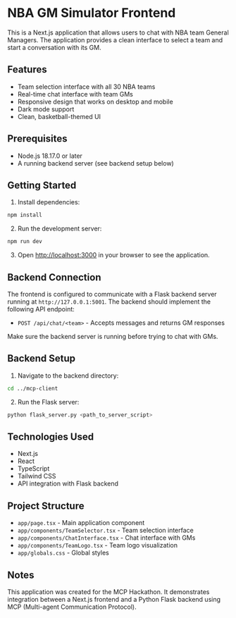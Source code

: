 # NBA GM Simulator Frontend

This is a Next.js application that allows users to chat with NBA team General Managers. The application provides a clean interface to select a team and start a conversation with its GM.

## Features

- Team selection interface with all 30 NBA teams
- Real-time chat interface with team GMs
- Responsive design that works on desktop and mobile
- Dark mode support
- Clean, basketball-themed UI

## Prerequisites

- Node.js 18.17.0 or later
- A running backend server (see backend setup below)

## Getting Started

1. Install dependencies:

```bash
npm install
```

2. Run the development server:

```bash
npm run dev
```

3. Open [http://localhost:3000](http://localhost:3000) in your browser to see the application.

## Backend Connection

The frontend is configured to communicate with a Flask backend server running at `http://127.0.0.1:5001`. The backend should implement the following API endpoint:

- `POST /api/chat/<team>` - Accepts messages and returns GM responses

Make sure the backend server is running before trying to chat with GMs.

## Backend Setup

1. Navigate to the backend directory:

```bash
cd ../mcp-client
```

2. Run the Flask server:

```bash
python flask_server.py <path_to_server_script>
```

## Technologies Used

- Next.js
- React
- TypeScript
- Tailwind CSS
- API integration with Flask backend

## Project Structure

- `app/page.tsx` - Main application component
- `app/components/TeamSelector.tsx` - Team selection interface
- `app/components/ChatInterface.tsx` - Chat interface with GMs
- `app/components/TeamLogo.tsx` - Team logo visualization
- `app/globals.css` - Global styles

## Notes

This application was created for the MCP Hackathon. It demonstrates integration between a Next.js frontend and a Python Flask backend using MCP (Multi-agent Communication Protocol).